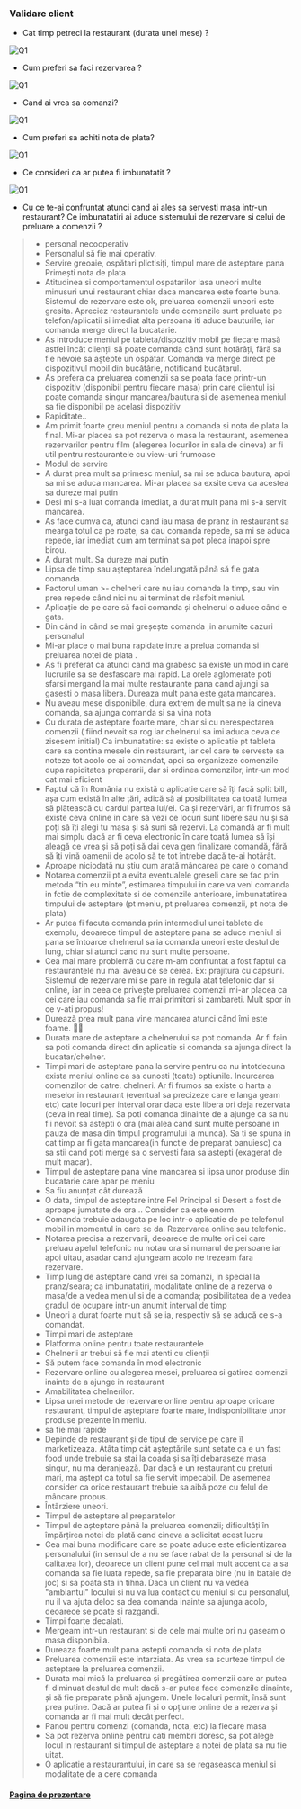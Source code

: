 ### Validare client

- Cat timp petreci la restaurant (durata unei mese) ?

![Q1](Q1.PNG)

- Cum preferi sa faci rezervarea ?

![Q1](Q2.PNG)

- Cand ai vrea sa comanzi?

![Q1](Q3.PNG)

- Cum preferi sa achiti nota de plata?

![Q1](Q4.PNG)

- Ce consideri ca ar putea fi imbunatatit ?

![Q1](Q5.PNG)

- Cu ce te-ai confruntat atunci cand ai ales sa servesti masa intr-un restaurant? Ce imbunatatiri ai aduce sistemului de rezervare si celui de preluare a comenzii ?

>- personal necooperativ
>- Personalul să fie mai operativ.
>- Servire greoaie, ospătari plictisiți, timpul mare de așteptare pana Primești nota de plata
>- Atitudinea si comportamentul ospatarilor lasa uneori multe minusuri unui restaurant chiar daca mancarea este foarte buna. Sistemul de rezervare este ok, preluarea comenzii uneori este gresita. Apreciez restaurantele unde comenzile sunt preluate pe telefon/aplicatii si imediat alta persoana iti aduce bauturile, iar comanda merge direct la bucatarie.
>- As introduce meniul pe tableta/dispozitiv mobil pe fiecare masă astfel încât clienții să poate comanda când sunt hotărâți, fără sa fie nevoie sa aștepte un ospătar. Comanda va merge direct pe dispozitivul mobil din bucătărie, notificand bucătarul.
>- As prefera ca preluarea comenzii sa se poata face printr-un dispozitiv (disponibil pentru fiecare masa) prin care clientul isi poate comanda singur mancarea/bautura si de asemenea meniul sa fie disponibil pe acelasi dispozitiv
>- Rapiditate..
>- Am primit foarte greu meniul pentru a comanda si nota de plata la final. Mi-ar placea sa pot rezerva o masa la restaurant, asemenea rezervarilor pentru film (alegerea locurilor in sala de cineva) ar fi util pentru restaurantele cu view-uri frumoase
>- Modul de servire
>- A durat prea mult sa primesc meniul, sa mi se aduca bautura, apoi sa mi se aduca mancarea. Mi-ar placea sa exsite ceva ca acestea sa dureze mai putin
>- Desi mi s-a luat comanda imediat, a durat mult pana mi s-a servit mancarea.
>- As face cumva ca, atunci cand iau masa de pranz in restaurant sa mearga totul ca pe roate, sa dau comanda repede, sa mi se aduca repede, iar imediat cum am terminat sa pot pleca inapoi spre birou.
>- A durat mult. Sa dureze mai putin
>- Lipsa de timp sau așteptarea îndelungată până să fie gata comanda.
>- Factorul uman >- chelneri care nu iau comanda la timp, sau vin prea repede când nici nu ai terminat de răsfoit meniul.
>- Aplicație de pe care să faci comanda și chelnerul o aduce când e gata.
>- Din când in când se mai greșește comanda ;in anumite cazuri personalul 
>- Mi-ar place o mai buna rapidate intre a prelua comanda si preluarea notei de plata .
>- As fi preferat ca atunci cand ma grabesc sa existe un mod in care lucrurile sa se desfasoare mai rapid. La orele aglomerate poti sfarsi mergand la mai multe restaurante pana cand ajungi sa gasesti o masa libera. Dureaza mult pana este gata mancarea.
>- Nu aveau mese disponibile, dura extrem de mult sa ne ia cineva comanda, sa ajunga comanda si sa vina nota
>- Cu durata de asteptare foarte mare, chiar si cu nerespectarea comenzii ( fiind nevoit sa rog iar chelnerul sa imi aduca ceva ce zisesem initial) Ca imbunatatire: sa existe o aplicatie pt tableta care sa contina mesele din restaurant, iar cel care te serveste sa noteze tot acolo ce ai comandat, apoi sa organizeze comenzile dupa rapiditatea prepararii, dar si ordinea comenzilor, intr-un mod cat mai eficient
>- Faptul că în România nu există o aplicație care să îți facă split bill, așa cum există în alte țări, adică să ai posibilitatea ca toată lumea să plătească cu cardul partea lui/ei. Ca și rezervări, ar fi frumos să existe ceva online în care să vezi ce locuri sunt libere sau nu și să poți să îți alegi tu masa și să suni să rezervi. La comandă ar fi mult mai simplu dacă ar fi ceva electronic în care toată lumea să își aleagă ce vrea și să poți să dai ceva gen finalizare comandă, fără să îți vină oamenii de acolo să te tot întrebe dacă te-ai hotărât.
>- Aproape niciodată nu știu cum arată mâncarea pe care o comand
>- Notarea comenzii pt a evita eventualele greseli care se fac prin metoda “tin eu minte”, estimarea timpului in care va veni comanda in fctie de complexitate si de comenzile anterioare, imbunatatirea timpului de asteptare (pt meniu, pt preluarea comenzii, pt nota de plata)
>- Ar putea fi facuta comanda prin intermediul unei tablete de exemplu, deoarece timpul de asteptare pana se aduce meniul si pana se întoarce chelnerul sa ia comanda uneori este destul de lung, chiar si atunci cand nu sunt multe persoane.
>- Cea mai mare problemă cu care m-am confruntat a fost faptul ca restaurantele nu mai aveau ce se cerea. Ex: prajitura cu capsuni. Sistemul de rezervare mi se pare in regula atat telefonic dar si online, iar in ceea ce privește preluarea comenzii mi-ar placea ca cei care iau comanda sa fie mai primitori si zambareti. Mult spor in ce v-ati propus!
>- Durează prea mult pana vine mancarea atunci când îmi este foame. 👌🏻
>- Durata mare de asteptare a chelnerului sa pot comanda. Ar fi fain sa poti comanda direct din aplicatie si comanda sa ajunga direct la bucatar/chelner.
>- Timpi mari de asteptare pana la servire pentru ca nu intotdeauna exista meniul online ca sa cunosti (toate) optiunile. Incurcarea comenzilor de catre. chelneri. Ar fi frumos sa existe o harta a meselor in restaurant (eventual sa precizeze care e langa geam etc) cate locuri per interval orar daca este libera ori deja rezervata (ceva in real time). Sa poti comanda dinainte de a ajunge ca sa nu fii nevoit sa astepti o ora (mai alea cand sunt multe persoane in pauza de masa din timpul programului la munca). Sa ti se spuna in cat timp ar fi gata mancarea(in functie de preparat banuiesc) ca sa stii cand poti merge sa o servesti fara sa astepti (exagerat de mult macar).
>- Timpul de asteptare pana vine mancarea si lipsa unor produse din bucatarie care apar pe meniu
>- Sa fiu anunțat cât durează
>- O data, timpul de asteptare intre Fel Principal si Desert a fost de aproape jumatate de ora... Consider ca este enorm.
>- Comanda trebuie adaugata pe loc intr-o aplicatie de pe telefonul mobil in momentul in care se da. Rezervarea online sau telefonic.
>- Notarea precisa a rezervarii, deoarece de multe ori cei care preluau apelul telefonic nu notau ora si numarul de persoane iar apoi uitau, asadar cand ajungeam acolo ne trezeam fara rezervare.
>- Timp lung de asteptare cand vrei sa comanzi, in special la pranz/seara; ca imbunatatiri, modalitate online de a rezerva o masa/de a vedea meniul si de a comanda; posibilitatea de a vedea gradul de ocupare intr-un anumit interval de timp
>- Uneori a durat foarte mult să se ia, respectiv să se aducă ce s-a comandat.
>- Timpi mari de asteptare
>- Platforma online pentru toate restaurantele
>- Chelnerii ar trebui să fie mai atenti cu clienții
>- Să putem face comanda în mod electronic
>- Rezervare online cu alegerea mesei, preluarea si gatirea comenzii inainte de a ajunge in restaurant
>- Amabilitatea chelnerilor.
>- Lipsa unei metode de rezervare online pentru aproape oricare restaurant, timpul de așteptare foarte mare, indisponibilitate unor produse prezente în meniu.
>- sa fie mai rapide
>- Depinde de restaurant și de tipul de service pe care îl marketizeaza. Atâta timp cât așteptările sunt setate ca e un fast food unde trebuie sa stai la coada și sa îți debaraseze masa singur, nu ma deranjează. Dar dacă e un restaurant cu preturi mari, ma aștept ca totul sa fie servit impecabil. De asemenea consider ca orice restaurant trebuie sa aibă poze cu felul de mâncare propus.
>- Întârziere uneori. 
>- Timpul de asteptare al preparatelor
>- Timpul de așteptare până la preluarea comenzii; dificultăți în împărțirea notei de plată cand cineva a solicitat acest lucru
>- Cea mai buna modificare care se poate aduce este eficientizarea personalului (in sensul de a nu se face rabat de la personal si de la calitatea lor), deoarece un client pune cel mai mult accent ca a sa comanda sa fie luata repede, sa fie preparata bine (nu in bataie de joc) si sa poata sta in tihna. Daca un client nu va vedea "ambiantul" locului si nu va lua contact cu meniul si cu personalul, nu il va ajuta deloc sa dea comanda inainte sa ajunga acolo, deoarece se poate si razgandi.
>- Timpi foarte decalati.
>- Mergeam intr-un restaurant si de cele mai multe ori nu gaseam o masa disponibila.
>- Dureaza foarte mult pana astepti comanda si nota de plata
>- Preluarea comenzii este intarziata. As vrea sa scurteze timpul de asteptare la preluarea comenzii.
>- Durata mai mică la preluarea și pregătirea comenzii care ar putea fi diminuat destul de mult dacă s-ar putea face comenzile dinainte, și să fie preparate până ajungem. Unele localuri permit, însă sunt prea puține. Dacă ar putea fi și o opțiune online de a rezerva și comanda ar fi mai mult decât perfect.
>- Panou pentru comenzi (comanda, nota, etc) la fiecare masa
>- Sa pot rezerva online pentru cati membri doresc, sa pot alege locul in restaurant si timpul de asteptare a notei de plata sa nu fie uitat.
>- O aplicatie a restaurantului, in care sa se regaseasca meniul si modalitate de a cere comanda

#### [Pagina de prezentare](https://book-a-table.github.io/fiki/)

